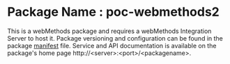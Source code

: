 # Package Name : poc-webmethods2
This is a webMethods package and requires a webMethods Integration Server to host it. Package versioning and configuration can be found in the package [manifest](./poc-webmethods2/manifest.v3) file. Service and API documentation is available on the package's home page http://&lt;server&gt;:&lt;port&gt;/&lt;packagename>.